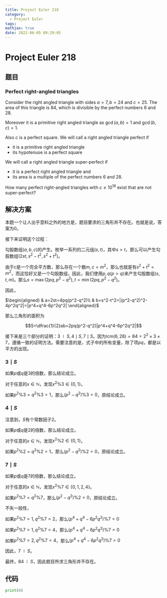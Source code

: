 ```yaml
---
title: Project Euler 218
category:
  - Project Euler
tags:
mathjax: true
date: 2022-06-05 09:29:05
---
```


<escape><!-- more --></escape>

# Project Euler 218

## 题目

### Perfect right-angled triangles

Consider the right angled triangle with sides $a=7, b=24$ and $c=25$. The area of this triangle is $84$, which is divisible by the perfect numbers $6$ and $28$.

Moreover it is a primitive right angled triangle as $\gcd(a,b)=1$ and $\gcd(b,c)=1$.

Also $c$ is a perfect square.
We will call a right angled triangle perfect if

- it is a primitive right angled triangle
- its hypotenuse is a perfect square

We will call a right angled triangle super-perfect if

- it is a perfect right angled triangle and
- its area is a multiple of the perfect numbers $6$ and $28$.

How many perfect right-angled triangles with $c\le10^{16}$ exist that are not super-perfect?

## 解决方案

本题一个让人出乎意料之外的地方是，题目要求的三角形并不存在。也就是说，答案为$0$。

接下来证明这个过程：

勾股数组$(a,b,c)$的产生。枚举一系列的二元组$(s,t)$，其中$s>t$，那么可以产生勾股数组$(2st,s^2-t^2,s^2+t^2)$。

由于$c$是一个完全平方数，那么存在一个数$m,c=m^2$，那么也就是有$s^2+t^2=m^2$，而这恰好又是一个勾股数组，因此，我们使用$p,q(p>q)$来产生勾股数组$(s,t,m)$。那么$s=\max(2pq,p^2-q^2),t=\min(2pq,p^2-q^2)$。

因此，

$\begin{aligned}
& a=2st=4pq(p^2-q^2)\\
& b=s^2-t^2=|(p^2-q^2)^2-4p^2q^2|=|p^4+q^4-6p^2q^2|
\end{aligned}$

那么三角形的面积为

$$S=\dfrac{1}{2}ab=2pq(p^2-q^2)|p^4+q^4-6p^2q^2|$$

接下来是三个部分的证明：$3\mid S,4\mid S,7\mid S$。因为$\text{lcm}(6,28)=84=2^2\times 3\times 7$，遵循一致的证明方法。需要注意的是，式子中的所有变量，除了项$pq$，都是以平方的出现。

### $3\mid S$

如果$p$或$q$是$3$的倍数，那么结论成立。

对于任意的$x\in \mathbb{N}$，发现$x^2\% 3 \in\{0,1\}$。

如果$p^2\%3=q^2\%3=1$，那么$(p^2-q^2)\%3=0$，原结论成立。

### $4\mid S$

注意到，$S$有个常数因子$2$。

如果$p$或$q$是$2$的倍数，那么结论成立。

对于任意的$x\in \mathbb{N}$，发现$x^2\% 2 \in\{0,1\}$。

如果$p^2\%2=q^2\%2=1$，那么$(p^2-q^2)\%2=0$，原结论成立。

### $7\mid S$

如果$p$或$q$是$7$的倍数，那么结论成立。

对于任意的$x\in \mathbb{N}$，发现$x^2\% 7 \in\{0,1,2,4\}$。

如果$p^2\%7=q^2\%7$，那么$(p^2-q^2)\%2=0$，原结论成立。

不失一般性，

如果$p^2\%7=1,q^2\%7=2$，那么$(p^4+q^4-6p^2q^2)\%7=0$

如果$p^2\%7=1,q^2\%7=4$，那么$(p^4+q^4-6p^2q^2)\%7=0$

如果$p^2\%7=2,q^2\%7=4$，那么$(p^4+q^4-6p^2q^2)\%7=0$

因此，$7\mid S$。

最终，$84\mid S$，因此题目所求三角形并不存在。

## 代码

```py
print(0)
```
